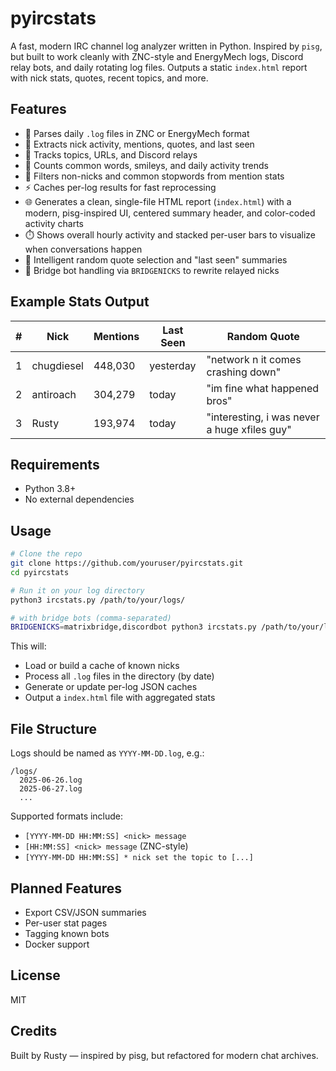# pyircstats

A fast, modern IRC channel log analyzer written in Python. Inspired by `pisg`, but built to work cleanly with ZNC-style and EnergyMech logs, Discord relay bots, and daily rotating log files. Outputs a static `index.html` report with nick stats, quotes, recent topics, and more.

## Features

- 📅 Parses daily `.log` files in ZNC or EnergyMech format  
- 🔎 Extracts nick activity, mentions, quotes, and last seen  
- 💬 Tracks topics, URLs, and Discord relays
- 📝 Counts common words, smileys, and daily activity trends
- 🚫 Filters non-nicks and common stopwords from mention stats
- ⚡ Caches per-log results for fast reprocessing
- 🌐 Generates a clean, single-file HTML report (`index.html`) with a modern, pisg-inspired UI, centered summary header, and color-coded activity charts
- ⏱️ Shows overall hourly activity and stacked per-user bars to visualize when conversations happen
- 🧠 Intelligent random quote selection and "last seen" summaries
- 🔌 Bridge bot handling via `BRIDGENICKS` to rewrite relayed nicks

## Example Stats Output

| # | Nick         | Mentions | Last Seen | Random Quote                                |
|---|--------------|----------|------------|---------------------------------------------|
| 1 | chugdiesel   | 448,030  | yesterday  | "network n it comes crashing down"          |
| 2 | antiroach    | 304,279  | today      | "im fine what happened bros"                |
| 3 | Rusty        | 193,974  | today      | "interesting, i was never a huge xfiles guy"|

## Requirements

- Python 3.8+
- No external dependencies

## Usage

```bash
# Clone the repo
git clone https://github.com/youruser/pyircstats.git
cd pyircstats

# Run it on your log directory
python3 ircstats.py /path/to/your/logs/

# with bridge bots (comma-separated)
BRIDGENICKS=matrixbridge,discordbot python3 ircstats.py /path/to/your/logs/
```

This will:

- Load or build a cache of known nicks
- Process all `.log` files in the directory (by date)
- Generate or update per-log JSON caches
- Output a `index.html` file with aggregated stats

## File Structure

Logs should be named as `YYYY-MM-DD.log`, e.g.:

```
/logs/
  2025-06-26.log
  2025-06-27.log
  ...
```

Supported formats include:

- `[YYYY-MM-DD HH:MM:SS] <nick> message`
- `[HH:MM:SS] <nick> message` (ZNC-style)
- `[YYYY-MM-DD HH:MM:SS] * nick set the topic to [...]`

## Planned Features

- Export CSV/JSON summaries
- Per-user stat pages
- Tagging known bots
- Docker support

## License

MIT

## Credits

Built by Rusty — inspired by pisg, but refactored for modern chat archives.
